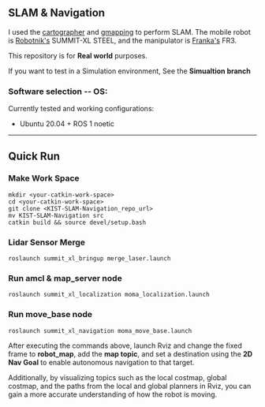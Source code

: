 ## SLAM & Navigation

I used the [cartographer](https://github.com/cartographer-project/cartographer_ros) and [gmapping](https://github.com/ros-perception/slam_gmapping) to perform SLAM. The mobile robot is [Robotnik's](https://robotnik.eu/) SUMMIT-XL STEEL, and the manipulator is [Franka's](https://franka.de/) FR3.

This repository is for **Real world** purposes.

If you want to test in a Simulation environment, See the **Simualtion branch**


### Software selection -- OS:
Currently tested and working configurations:

- Ubuntu 20.04 + ROS 1 noetic


---
## Quick Run 

### Make Work Space
```
mkdir <your-catkin-work-space>
cd <your-catkin-work-space>
git clone <KIST-SLAM-Navigation_repo_url>
mv KIST-SLAM-Navigation src
catkin build && source devel/setup.bash
```
### Lidar Sensor Merge
```
roslaunch summit_xl_bringup merge_laser.launch
```
### Run amcl & map_server node 
```
roslaunch summit_xl_localization moma_localization.launch
```
### Run move_base node
```
roslaunch summit_xl_navigation moma_move_base.launch
```
After executing the commands above, launch Rviz and change the fixed frame to **robot_map**, add the **map topic**, and set a destination using the **2D Nav Goal** to enable autonomous navigation to that target. 

Additionally, by visualizing topics such as the local costmap, global costmap, and the paths from the local and global planners in Rviz, you can gain a more accurate understanding of how the robot is moving.
